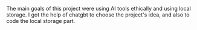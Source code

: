 The main goals of this project were using AI tools ethically and using local storage.
I got the help of chatgbt to choose the project's idea, and also to code the local storage part.
